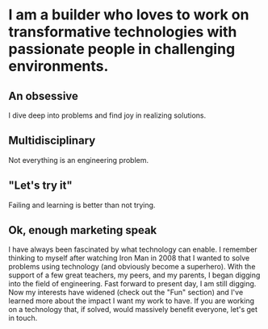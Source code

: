 # I am a builder who loves to work on transformative technologies with passionate people in challenging environments.

## An obsessive
I dive deep into problems and find joy in realizing solutions.

## Multidisciplinary
Not everything is an engineering problem.

## "Let's try it"

Failing and learning is better than not trying.

## Ok, enough marketing speak
I have always been fascinated by what technology can enable. I remember thinking to myself after watching Iron Man in 2008 that I wanted to solve problems using technology (and obviously become a superhero). With the support of a few great teachers, my peers, and my parents, I began digging into the field of engineering. Fast forward to present day, I am still digging. Now my interests have widened (check out the "Fun" section) and I've learned more about the impact I want my work to have. If you are working on a technology that, if solved, would massively benefit everyone, let's get in touch. 
